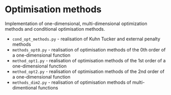 # Optimisation methods
Implementation of one-dimensional, multi-dimensional optimization methods and conditional optimisation methods.

- `cond_opt_methods.py` - realisation of Kuhn Tucker and external penalty methods
- `methods_opt0.py` - realisation of optimisation methods of the 0th order of a one-dimensional function
- `method_opt1.py` - realisation of optimisation methods of the 1st order of a one-dimensional function
- `method_opt2.py` - realisation of optimisation methods of the 2nd order of a one-dimensional function
- `methods_dim2.py` - realisation of optimisation methods of multi-dimentional functions

